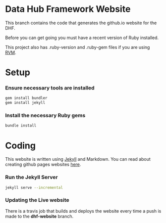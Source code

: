 # Data Hub Framework Website
This branch contains the code that generates the github.io website for the DHF.

Before you can get going you must have a recent version of Ruby installed.

This project also has .ruby-version and .ruby-gem files if you are using [RVM](https://rvm.io/).

# Setup

### Ensure necessary tools are installed
```bash
gem install bundler
gem install jekyll
```

### Install the necessary Ruby gems
```bash
bundle install
```

# Coding

This website is written using [Jekyll](https://jekyllrb.com/) and Markdown. You can read about creating github pages websites [here](https://pages.github.com/).

### Run the Jekyll Server
```bash
jekyll serve --incremental
```


### Updating the Live website
There is a travis job that builds and deploys the website every time a push is made to the **dhf-website** branch.
